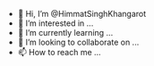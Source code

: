 - 👋 Hi, I’m @HimmatSinghKhangarot
- 👀 I’m interested in ...
- 🌱 I’m currently learning ...
- 💞️ I’m looking to collaborate on ...
- 📫 How to reach me ...

<!---
HimmatSinghKhangarot/HimmatSinghKhangarot is a ✨ special ✨ repository because its `README.md` (this file) appears on your GitHub profile.
You can click the Preview link to take a look at your changes.
--->
